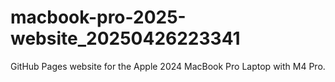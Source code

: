 # macbook-pro-2025-website_20250426223341
GitHub Pages website for the Apple 2024 MacBook Pro Laptop with M4 Pro.
